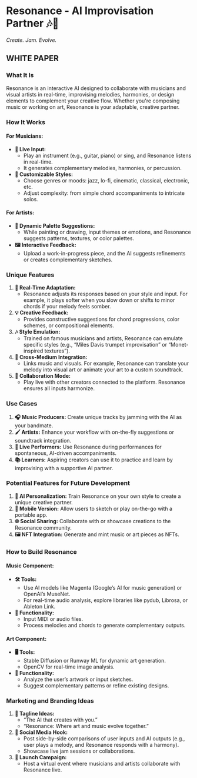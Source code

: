 # Resonance - AI Improvisation Partner 🎶🎨  
*Create. Jam. Evolve.*

## WHITE PAPER

### What It Is
Resonance is an interactive AI designed to collaborate with musicians and visual artists in real-time, improvising melodies, harmonies, or design elements to complement your creative flow. Whether you're composing music or working on art, Resonance is your adaptable, creative partner.

### How It Works

#### For Musicians:
- **🎸 Live Input:**
  - Play an instrument (e.g., guitar, piano) or sing, and Resonance listens in real-time.
  - It generates complementary melodies, harmonies, or percussion.
- **🎼 Customizable Styles:**
  - Choose genres or moods: jazz, lo-fi, cinematic, classical, electronic, etc.
  - Adjust complexity: from simple chord accompaniments to intricate solos.

#### For Artists:
- **🎨 Dynamic Palette Suggestions:**
  - While painting or drawing, input themes or emotions, and Resonance suggests patterns, textures, or color palettes.
- **🖼️ Interactive Feedback:**
  - Upload a work-in-progress piece, and the AI suggests refinements or creates complementary sketches.

### Unique Features
1. **🔄 Real-Time Adaptation:**
   - Resonance adjusts its responses based on your style and input. For example, it plays softer when you slow down or shifts to minor chords if your melody feels somber.
2. **💡 Creative Feedback:**
   - Provides constructive suggestions for chord progressions, color schemes, or compositional elements.
3. **🎶 Style Emulation:**
   - Trained on famous musicians and artists, Resonance can emulate specific styles (e.g., “Miles Davis trumpet improvisation” or “Monet-inspired textures”).
4. **🔗 Cross-Medium Integration:**
   - Links music and visuals. For example, Resonance can translate your melody into visual art or animate your art to a custom soundtrack.
5. **🤝 Collaboration Mode:**
   - Play live with other creators connected to the platform. Resonance ensures all inputs harmonize.

### Use Cases
1. **🎧 Music Producers:** Create unique tracks by jamming with the AI as your bandmate.
2. **🖌️ Artists:** Enhance your workflow with on-the-fly suggestions or soundtrack integration.
3. **🎤 Live Performers:** Use Resonance during performances for spontaneous, AI-driven accompaniments.
4. **📚 Learners:** Aspiring creators can use it to practice and learn by improvising with a supportive AI partner.

### Potential Features for Future Development
1. **🧠 AI Personalization:** Train Resonance on your own style to create a unique creative partner.
2. **📱 Mobile Version:** Allow users to sketch or play on-the-go with a portable app.
3. **🌐 Social Sharing:** Collaborate with or showcase creations to the Resonance community.
4. **🖼️ NFT Integration:** Generate and mint music or art pieces as NFTs.

### How to Build Resonance

#### Music Component:
- **🛠️ Tools:**
  - Use AI models like Magenta (Google’s AI for music generation) or OpenAI’s MuseNet.
  - For real-time audio analysis, explore libraries like pydub, Librosa, or Ableton Link.
- **🔧 Functionality:**
  - Input MIDI or audio files.
  - Process melodies and chords to generate complementary outputs.

#### Art Component:
- **🖥️ Tools:**
  - Stable Diffusion or Runway ML for dynamic art generation.
  - OpenCV for real-time image analysis.
- **🔧 Functionality:**
  - Analyze the user’s artwork or input sketches.
  - Suggest complementary patterns or refine existing designs.

### Marketing and Branding Ideas
1. **📢 Tagline Ideas:**
   - “The AI that creates with you.”
   - “Resonance: Where art and music evolve together.”
2. **📱 Social Media Hook:**
   - Post side-by-side comparisons of user inputs and AI outputs (e.g., user plays a melody, and Resonance responds with a harmony).
   - Showcase live jam sessions or collaborations.
3. **🎉 Launch Campaign:**
   - Host a virtual event where musicians and artists collaborate with Resonance live.
